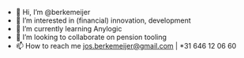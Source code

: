 - 👋 Hi, I’m @berkemeijer
- 👀 I’m interested in (financial) innovation, development
- 🌱 I’m currently learning Anylogic
- 💞️ I’m looking to collaborate on pension tooling
- 📫 How to reach me jos.berkemeijer@gmail.com | *31 646 12 06 60

<!---
berkemeijer/berkemeijer is a ✨ special ✨ repository because its `README.md` (this file) appears on your GitHub profile.
You can click the Preview link to take a look at your changes.
--->
